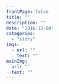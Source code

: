 ```yaml
---
frontPage: false
title: ""
description: ""
date: "2016-12-08"
categories:
  - "story"
imgs:
  - url: ""
    text: ""
mainImg:
  url: ""
  text: ""
---
```


